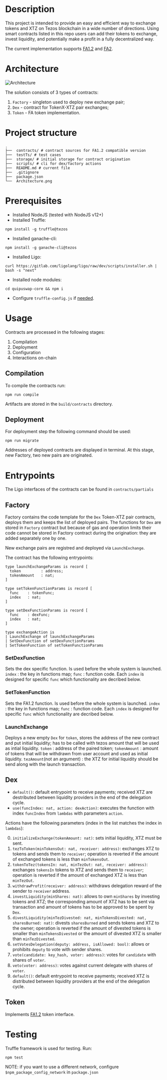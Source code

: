 # Description

This project is intended to provide an easy and efficient way to exchange tokens and XTZ on Tezos blockchain in a wide number of directions. Using smart contracts listed in this repo users can add their tokens to exchange, invest liquidity, and potentially make a profit in a fully decentralized way.

The current implementation supports [FA1.2](https://gitlab.com/tzip/tzip/-/blob/master/proposals/tzip-7/tzip-7.md) and [FA2](https://gitlab.com/tzip/tzip/-/blob/master/proposals/tzip-7/tzip-12.md).

# Architecture

![Architecture](Architecture.png)

The solution consists of 3 types of contracts:

1. `Factory` - singleton used to deploy new exchange pair;
2. `Dex` - contract for TokenX-XTZ pair exchanges;
3. `Token` - FA token implementation.

# Project structure

```
.
├──  contracts/ # contract sources for FA1.2 compatible version
├──  testTs/ # test cases
├──  storage/ # initial storage for contract origination
├──  scripts/ # cli for dex/factory actions
├──  README.md # current file
├──  .gitignore
├──  package.json
└──  Architecture.png
```

# Prerequisites

- Installed NodeJS (tested with NodeJS v12+)
- Installed Truffle:

```
npm install -g truffle@tezos

```

- Installed ganache-cli:

```
npm install -g ganache-cli@tezos

```

- Installed Ligo:

```
curl https://gitlab.com/ligolang/ligo/raw/dev/scripts/installer.sh | bash -s "next"
```

- Installed node modules:

```
cd quipuswap-core && npm i
```

- Configure `truffle-config.js` if [needed](https://www.trufflesuite.com/docs/tezos/truffle/reference/configuring-tezos-projects).

# Usage

Contracts are processed in the following stages:

1. Compilation
2. Deployment
3. Configuration
4. Interactions on-chain

## Compilation

To compile the contracts run:

```
npm run compile
```

Artifacts are stored in the `build/contracts` directory.

## Deployment

For deployment step the following command should be used:

```
npm run migrate
```

Addresses of deployed contracts are displayed in terminal. At this stage, new Factory, two new pairs are originated.

# Entrypoints

The Ligo interfaces of the contracts can be found in `contracts/partials`

## Factory

Factory contains the code template for the `Dex` Token-XTZ pair contracts, deploys them and keeps the list of deployed pairs. The functions for `Dex` are stored in `Factory` contract but because of gas and operation limits their code cannot be stored in Factory contract during the origination: they are added separately one by one.

New exchange pairs are registred and deployed via `LaunchExchange`.

The contract has the following entrypoints:

```
type launchExchangeParams is record [
  token         : address;
  tokenAmount   : nat;
]

type setTokenFunctionParams is record [
  func    : tokenFunc;
  index   : nat;
]

type setDexFunctionParams is record [
  func    : dexFunc;
  index   : nat;
]

type exchangeAction is
| LaunchExchange of launchExchangeParams
| SetDexFunction of setDexFunctionParams
| SetTokenFunction of setTokenFunctionParams
```

### SetDexFunction

Sets the dex specific function. Is used before the whole system is launched.
`index` : the key in functions map;
`func` : function code.
Each `index` is designed for specific `func` which functionality are decribed below.

### SetTokenFunction

Sets the FA1.2 function. Is used before the whole system is launched.
`index` : the key in functions map;
`func` : function code.
Each `index` is designed for specific `func` which functionality are decribed below.

### LaunchExchange

Deploys a new empty `Dex` for `token`, stores the address of the new contract and put initial liquidity; has to be called with tezos amount that will be used as intial liquidity.
`token` : address of the paired token;
`tokenAmount` : amount of tokens that will be withdrawn from user account and used as initial liquidity.
`tezAmount`(not an argument) : the XTZ for initial liquidity should be send along with the launch transaction.

## Dex

- `default()`: default entrypoint to receive payments; received XTZ are destributed between liquidity providers in the end of the delegation cycle.
- `use(funcIndex: nat, action: dexAction)`: executes the function with index `funcIndex` from `lambdas` with parameters `action`.

Actions have the following parameters (index in the list matches the index in `lambdas`):

0. `initializeExchange(tokenAmount: nat)`: sets initial liquidity, XTZ must be sent.
1. `tezToToken(minTokensOut: nat, receiver: address)`: exchanges XTZ to tokens and sends them to `receiver`; operation is reverted if the amount of exchanged tokens is less than `minTokensOut`.
2. `tokenToTez(tokensIn: nat, minTezOut: nat, receiver: address)`: exchanges `tokensIn` tokens to XTZ and sends them to `receiver`; operation is reverted if the amount of exchanged XTZ is less than `minTezOut`.
3. `withdrawProfit(receiver: address)`: withdraws delegation reward of the sender to `receiver` address.
4. `investLiquidity(minShares: nat)`: allows to own `minShares` by investing tokens and XTZ; the corresponding amount of XTZ has to be sent via transaction and amount of tokens has to be approved to be spent by `Dex`.
5. `divestLiquidity(minTezDivested: nat, minTokensDivested: nat, sharesBurned: nat)`: divests `sharesBurned` and sends tokens and XTZ to the owner; operation is reverted if the amount of divested tokens is smaller than `minTokensDivested` or the amount of divested XTZ is smaller than `minTezDivested`.
6. `setVotesDelegation(deputy: address, isAllowed: bool)`: allows or prohibits `deputy` to vote with sender shares.
7. `vote(candidate: key_hash, voter: address)`: votes for `candidate` with shares of `voter`.
8. `veto(voter: address)`: votes against current delegate with shares of `voter`.
9. `default()`: default entrypoint to receive payments; received XTZ is distributed between liquidity providers at the end of the delegation cycle.

## Token

Implements [FA1.2](https://gitlab.com/tzip/tzip/-/blob/master/proposals/tzip-7/tzip-7.md) token interface.

# Testing

Truffle framework is used for testing. Run:

```
npm test
```

NOTE: if you want to use a different network, configure `$npm_package_config_network` in `package.json`
